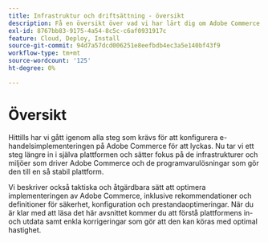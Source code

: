 ```yaml
---
title: Infrastruktur och driftsättning - översikt
description: Få en översikt över vad vi har lärt dig om Adobe Commerce lösning hittills.
exl-id: 8767bb83-9175-4a54-8c5c-c6af0931917c
feature: Cloud, Deploy, Install
source-git-commit: 94d7a57dcd006251e8eefbdb4ec3a5e140bf43f9
workflow-type: tm+mt
source-wordcount: '125'
ht-degree: 0%

---
```


# Översikt

Hittills har vi gått igenom alla steg som krävs för att konfigurera e-handelsimplementeringen på Adobe Commerce för att lyckas. Nu tar vi ett steg längre in i själva plattformen och sätter fokus på de infrastrukturer och miljöer som driver Adobe Commerce och de programvarulösningar som gör den till en så stabil plattform.

Vi beskriver också taktiska och åtgärdbara sätt att optimera implementeringen av Adobe Commerce, inklusive rekommendationer och definitioner för säkerhet, konfiguration och prestandaoptimeringar. När du är klar med att läsa det här avsnittet kommer du att förstå plattformens in- och utdata samt enkla korrigeringar som gör att den kan köras med optimal hastighet.
